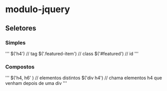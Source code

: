 # modulo-jquery

## Seletores

### Simples

'''
    $('h4') // tag
    $('.featured-item') // class
    $('#featured') // id
'''
### Compostos

'''
    $('h4, h6' ) // elementos distintos
    $('div h4') // chama elementos h4 que venham depois de uma div
'''

